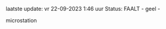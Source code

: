 laatste update: 
vr 22-09-2023  1:46   uur 
Status: FAALT - geel - 
<div class="service Y">microstation</div>